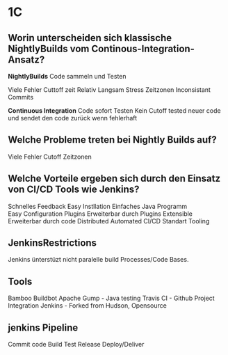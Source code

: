 # 1C 
    
## Worin unterscheiden sich klassische NightlyBuilds vom Continous-Integration-Ansatz?   

**NightlyBuilds** 
Code sammeln und Testen

Viele Fehler
Cuttoff zeit
Relativ Langsam
Stress
Zeitzonen
Inconsistant Commits

**Continuous Integration**
Code sofort Testen
Kein Cutoff
tested neuer code
und sendet den code zurück wenn fehlerhaft


## Welche Probleme treten bei Nightly Builds auf?   
Viele Fehler
Cutoff
Zeitzonen


## Welche Vorteile ergeben sich durch den Einsatz von CI/CD Tools wie Jenkins?   
Schnelles Feedback
Easy Instllation Einfaches Java Programm  
Easy Configuration
Plugins Erweiterbar durch Plugins
Extensible Erweiterbar durch code
Distributed 
Automated CI/CD
Standart Tooling

## JenkinsRestrictions

Jenkins ünterstüzt nicht paralelle build Processes/Code Bases.


## Tools
Bamboo
Buildbot
Apache Gump - Java testing
Travis CI - Github Project Integration
Jenkins - Forked from Hudson, Opensource

## jenkins Pipeline

Commit code
Build
Test
Release
Deploy/Deliver

